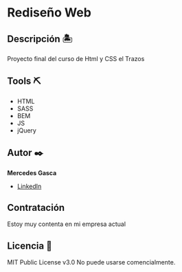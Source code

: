 # Rediseño Web

## Descripción 🏝
Proyecto final del curso de Html y CSS el Trazos

## Tools ⛏

* HTML
* SASS
* BEM
* JS
* jQuery


## Autor ✒️
**Mercedes Gasca**

* [LinkedIn](https://www.linkedin.com/in/mercedes-gasca-3804296b/)
 
## Contratación
Estoy muy contenta en mi empresa actual 

## Licencia 📄
MIT Public License v3.0
No puede usarse comencialmente.
